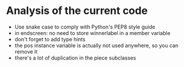 # Analysis of the current code

- Use snake case to comply with Python's PEP8 style guide
- in endscreen: no need to store winnerlabel in a member variable
- don't forget to add type hints
- the pos instance variable is actually not used anywhere, so you can remove it
- there's a lot of duplication in the piece subclasses
